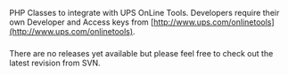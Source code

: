 PHP Classes to integrate with UPS OnLine Tools.  Developers require their own Developer and Access keys from [http://www.ups.com/onlinetools](http://www.ups.com/onlinetools).

###  ###
There are no releases yet available but please feel free to check out the latest revision from SVN.